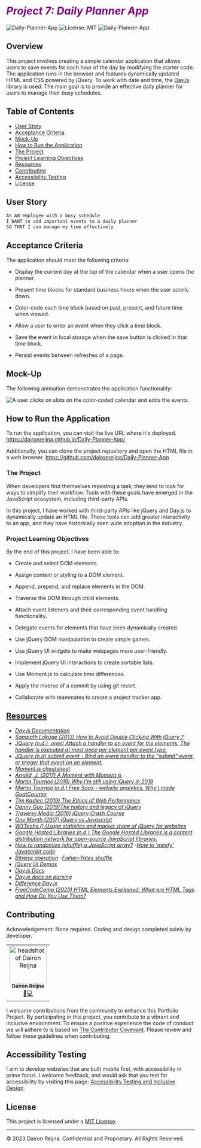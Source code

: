 # <b><i><span style="color:purple">Project 7: Daily Planner App</span></b></i>

![Daily-Planner-App](https://img.shields.io/github/languages/top/daironreijna/Daily-Planner-App) ![License: MIT](https://img.shields.io/badge/License-MIT-yellow.svg) ![Daily-Planner-App](https://img.shields.io/github/languages/count/daironreijna/Daily-Planner-App) 

## Overview

This project involves creating a simple calendar application that allows users to save events for each hour of the day by modifying the starter code. The application runs in the browser and features dynamically updated HTML and CSS powered by jQuery. To work with date and time, the [Day.js](https://day.js.org/docs/en/display/format) library is used. The main goal is to provide an effective daily planner for users to manage their busy schedules.

## Table of Contents

* [User Story](#user-story)
* [Acceptance Criteria](#acceptance-criteria)
* [Mock-Up](#mock-up)
* [How to Run the Application](#how-to-run-the-application)
* [The Project](#the-project)
* [Project Learning Objectives](#project-learning-objectives)
* [Resources](#resources)
* [Contributing](#contributing)
* [Accessibility Testing](#accessibility-testing)
* [License](#license)

## User Story

```md
AS AN employee with a busy schedule
I WANT to add important events to a daily planner
SO THAT I can manage my time effectively
```

## Acceptance Criteria

The application should meet the following criteria:

* Display the current day at the top of the calendar when a user opens the planner.

* Present time blocks for standard business hours when the user scrolls down.

* Color-code each time block based on past, present, and future time when viewed.

* Allow a user to enter an event when they click a time block.

* Save the event in local storage when the save button is clicked in that time block.

* Persist events between refreshes of a page.

## Mock-Up

The following animation demonstrates the application functionality:

![A user clicks on slots on the color-coded calendar and edits the events.](./images/05-third-party-apis-homework-demo.gif)

## How to Run the Application

To run the application, you can visit the live URL where it's deployed.
<u>https://daironreijna.github.io/Daily-Planner-App/</u>

Additionally, you can clone the project repository and open the HTML file in a web browser.
<u>https://github.com/daironreijna/Daily-Planner-App</u>

### The Project

When developers find themselves repeating a task, they tend to look for ways to simplify their workflow. Tools with these goals have emerged in the JavaScript ecosystem, including third-party APIs.

In this project, I have worked with third-party APIs like jQuery and Day.js to dynamically update an HTML file. These tools can add greater interactivity to an app, and they have historically seen wide adoption in the industry.

### Project Learning Objectives

By the end of this project, I have been able to:

- Create and select DOM elements.

- Assign content or styling to a DOM element.

- Append, prepend, and replace elements in the DOM.

- Traverse the DOM through child elements.

- Attach event listeners and their corresponding event handling functionality.

- Delegate events for elements that have been dynamically created.

- Use jQuery DOM manipulation to create simple games.

- Use jQuery UI widgets to make webpages more user-friendly.

- Implement jQuery UI interactions to create sortable lists.

- Use Moment.js to calculate time differences.

- Apply the inverse of a commit by using git revert.

- Collaborate with teammates to create a project tracker app.

## <u>Resources</u>

- <i>[Day.js Documentation](https://day.js.org/docs/en/display/format)
- [Sampath Lokuge (2013) How to Avoid Double Clicking With jQuery ?](https://www.codeproject.com/Articles/639084/How-to-Avoid-Double-Clicking-With-jQuery)
- [JQuery (n.d.) .one() Attach a handler to an event for the elements. The handler is executed at most once per element per event type.](api.jquery.com/one/)
- [JQuery (n.d) submit event - Bind an event handler to the "submit" event, or trigger that event on an element.](https://api.jquery.com/submit/)
- [Moment.js cheatsheet](https://devhints.io/moment)
- [Arnold, J. (2017) A Moment with Moment.js](https://medium.com/@thejasonfile/a-moment-with-moment-js-c5d097d2b61c)
- [Martin Tournoij (2019) Why I’m still using jQuery in 2019](https://www.arp242.net/jquery.html)
- [Martin Tournoij (n.d.) Free Saas - website analytics. Why I made GoatCounter](https://www.goatcounter.com/why)
- [Tim Kadlec (2019) The Ethics of Web Performance](https://timkadlec.com/remembers/2019-01-09-the-ethics-of-performance/)
- [Danny Guo (2019)The history and legacy of jQuery ](https://blog.logrocket.com/the-history-and-legacy-of-jquery/)
- [Traversy Media (2016) jQuery Crash Course](https://www.youtube.com/playlist?list=PLillGF-RfqbYJVXBgZ_nA7FTAAEpp_IAc)
- [One Month (2017) jQuery vs Javascript](https://www.youtube.com/watch?v=S8ZuLY-Flm0)
- [W3Techs () Usage statistics and market share of jQuery for websites](https://w3techs.com/technologies/details/js-jquery)
- [Google Hosted Libraries (n.d.) The Google Hosted Libraries is a content distribution network for open-source JavaScript libraries.](https://developers.google.com/speed/libraries)
- [How to randomize (shuffle) a JavaScript array?](https://stackoverflow.com/questions/2450954/how-to-randomize-shuffle-a-javascript-array)
-[How to 'minify' Javascript code](https://stackoverflow.com/questions/1737388/how-to-minify-javascript-code/21353032#21353032)
- [Bitwise operation](https://en.wikipedia.org/wiki/Bitwise_operation)
-[Fisher–Yates shuffle](https://en.wikipedia.org/wiki/Fisher–Yates_shuffle)
- [jQuery UI Demos](https://jqueryui.com/demos/)
- [Day.js Docs](https://day.js.org/docs/en/display/format)
- [Day.js docs on parsing](https://day.js.org/docs/en/display/as-iso-string)
- [Difference Day.js](https://day.js.org/docs/en/display/difference)
- [FreeCodeCamp (2020) HTML Elements Explained: What are HTML Tags and How Do You Use Them?](https://www.freecodecamp.org/news/html-elements-explained-what-are-html-tags/#em-element "HTML")
</i>

## Contributing

Acknowledgement: None required. Coding and design completed solely by developer. 

<table>
  <tr>
    <td align="center"><a href="https://github.com/daironreijna"><img src="https://avatars.githubusercontent.com/u/140647099?v=4" width="100px;" alt="headshot of Dairon Reijna"/><br /><sub><b>Dairon Reijna</b></sub></a><br /></a><a href="https://github.com/daironreijna/web-apis-pop-quiz" title="Design">🎨</a><a href="https://github.com/daironreijna/web-apis-pop-quiz" title="Code">💻</a></td>
  </tr>
</table>

I welcome contributions from the community to enhance this Portfolio Project. By participating in this project, you contribute to a vibrant and inclusive environment. To ensure a positive experience the code of conduct we will adhere to is based on [The Contributor Covenant](https://www.contributor-covenant.org/version/2/1/code_of_conduct/code_of_conduct.md). Please review and follow these guidelines when contributing.

## Accessibility Testing

I aim to develop websites that are built mobile first, with accessibility in prime focus. I welcome feedback, and would ask that you test for accessibility by visiting this page: [Accessibility Testing and Inclusive Design](./assets/Accessibility%20Testing%20and%20Inclusive%20Design.md).

## License

This project is licensed under a [MIT License](./LICENCE).

---

© 2023 Dairon Reijna. Confidential and Proprietary. All Rights Reserved.